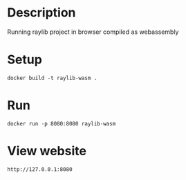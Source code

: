 
# Description
Running raylib project in browser compiled as webassembly

# Setup
```
docker build -t raylib-wasm .
```

# Run
```
docker run -p 8080:8080 raylib-wasm
```

# View website
```
http://127.0.0.1:8080
```